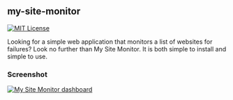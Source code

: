 ## my-site-monitor

[![MIT License](http://img.shields.io/badge/license-MIT-9370d8.svg?style=flat)](http://opensource.org/licenses/MIT)

Looking for a simple web application that monitors a list of websites for failures? Look no further than My Site Monitor. It is both simple to install and simple to use.

### Screenshot

[![My Site Monitor dashboard](https://i.stack.imgur.com/GjeYf.png)](https://i.stack.imgur.com/Tnn2Y.png)
